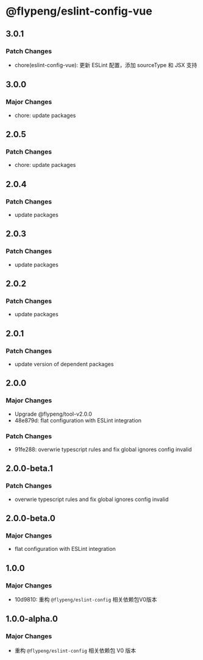 # @flypeng/eslint-config-vue

## 3.0.1

### Patch Changes

- chore(eslint-config-vue): 更新 ESLint 配置，添加 sourceType 和 JSX 支持

## 3.0.0

### Major Changes

- chore: update packages

## 2.0.5

### Patch Changes

- chore: update packages

## 2.0.4

### Patch Changes

- update packages

## 2.0.3

### Patch Changes

- update packages

## 2.0.2

### Patch Changes

- update packages

## 2.0.1

### Patch Changes

- update version of dependent packages

## 2.0.0

### Major Changes

- Upgrade @flypeng/tool-v2.0.0
- 48e879d: flat configuration with ESLint integration

### Patch Changes

- 91fe288: overwrie typescript rules and fix global ignores config invalid

## 2.0.0-beta.1

### Patch Changes

- overwrie typescript rules and fix global ignores config invalid

## 2.0.0-beta.0

### Major Changes

- flat configuration with ESLint integration

## 1.0.0

### Major Changes

- 10d9810: 重构 `@flypeng/eslint-config` 相关依赖包V0版本

## 1.0.0-alpha.0

### Major Changes

- 重构 `@flypeng/eslint-config` 相关依赖包 V0 版本
